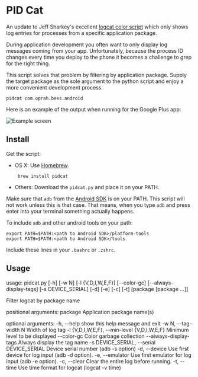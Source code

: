 PID Cat
=======

An update to Jeff Sharkey's excellent [logcat color script][1] which only shows
log entries for processes from a specific application package.

During application development you often want to only display log messages
coming from your app. Unfortunately, because the process ID changes every time
you deploy to the phone it becomes a challenge to grep for the right thing.

This script solves that problem by filtering by application package. Supply the
target package as the sole argument to the python script and enjoy a more
convenient development process.

    pidcat com.oprah.bees.android


Here is an example of the output when running for the Google Plus app:

![Example screen](screen.png)


Install
-------

Get the script:

 *  OS X: Use [Homebrew][2].

         brew install pidcat

 * Others: Download the `pidcat.py` and place it on your PATH.


Make sure that `adb` from the [Android SDK][3] is on your PATH. This script will
not work unless this is that case. That means, when you type `adb` and press
enter into your terminal something actually happens.

To include `adb` and other android tools on your path:

    export PATH=$PATH:<path to Android SDK>/platform-tools
    export PATH=$PATH:<path to Android SDK>/tools

Include these lines in your `.bashrc` or `.zshrc`.


Usage
-----

usage: pidcat.py [-h] [-w N] [-l {V,D,I,W,E,F}] [--color-gc]
                 [--always-display-tags] [-s DEVICE_SERIAL] [-d] [-e] [-c]
                 [-t]
                 [package [package ...]]

Filter logcat by package name

positional arguments:
  package               Application package name(s)

optional arguments:
  -h, --help            show this help message and exit
  -w N, --tag-width N   Width of log tag
  -l {V,D,I,W,E,F}, --min-level {V,D,I,W,E,F}
                        Minimum level to be displayed
  --color-gc            Color garbage collection
  --always-display-tags
                        Always display the tag name
  -s DEVICE_SERIAL, --serial DEVICE_SERIAL
                        Device serial number (adb -s option)
  -d, --device          Use first device for log input (adb -d option).
  -e, --emulator        Use first emulator for log input (adb -e option).
  -c, --clear           Clear the entire log before running.
  -t, --time            Use time format for logcat (logcat -v time)


 [1]: http://jsharkey.org/blog/2009/04/22/modifying-the-android-logcat-stream-for-full-color-debugging/
 [2]: http://brew.sh
 [3]: http://developer.android.com/sdk/
